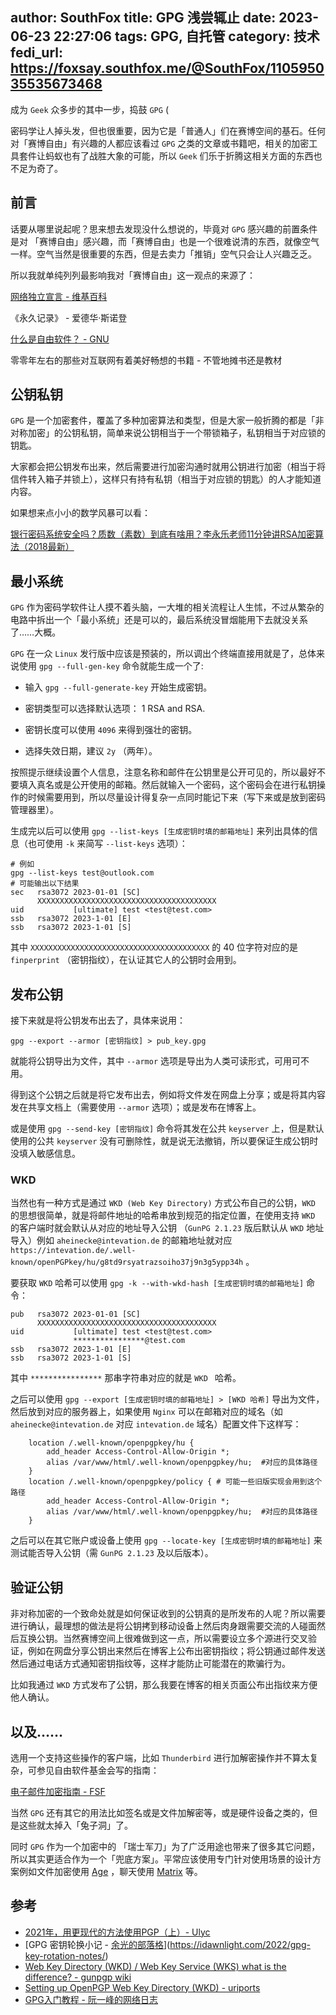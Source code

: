 author: SouthFox
title: GPG 浅尝辄止
date: 2023-06-23 22:27:06
tags: GPG, 自托管
category: 技术
fedi_url: https://foxsay.southfox.me/@SouthFox/110595035535673468
---

成为 `Geek` 众多步的其中一步，捣鼓 `GPG` (

<!--more-->

密码学让人掉头发，但也很重要，因为它是「普通人」们在赛博空间的基石。任何对「赛博自由」有兴趣的人都应该看过 `GPG` 之类的文章或书籍吧，相关的加密工具套件让蚂蚁也有了战胜大象的可能，所以 `Geek` 们乐于折腾这相关方面的东西也不足为奇了。

## 前言

话要从哪里说起呢？思来想去发现没什么想说的，毕竟对 `GPG` 感兴趣的前置条件是对 「赛博自由」感兴趣，而「赛博自由」也是一个很难说清的东西，就像空气一样。空气当然是很重要的东西，但是去卖力「推销」空气只会让人兴趣乏乏。

所以我就单纯列列最影响我对「赛博自由」这一观点的来源了：

[网络独立宣言 - 维基百科](https://zh.wikipedia.org/wiki/%E7%BD%91%E7%BB%9C%E7%8B%AC%E7%AB%8B%E5%AE%A3%E8%A8%80)

《永久记录》 - 爱德华·斯诺登

[什么是自由软件？ - GNU](https://www.gnu.org/philosophy/free-sw.zh-cn.html)

零零年左右的那些对互联网有着美好畅想的书籍 - 不管地摊书还是教材

## 公钥私钥

`GPG` 是一个加密套件，覆盖了多种加密算法和类型，但是大家一般折腾的都是「非对称加密」的公钥私钥，简单来说公钥相当于一个带锁箱子，私钥相当于对应锁的钥匙。

大家都会把公钥发布出来，然后需要进行加密沟通时就用公钥进行加密（相当于将信件转入箱子并锁上），这样只有持有私钥（相当于对应锁的钥匙）的人才能知道内容。

如果想来点小小的数学风暴可以看：

[银行密码系统安全吗？质数（素数）到底有啥用？李永乐老师11分钟讲RSA加密算法（2018最新）](https://www.bilibili.com/video/BV1Ts411H7u9/)

## 最小系统

 `GPG` 作为密码学软件让人摸不着头脑，一大堆的相关流程让人生怵，不过从繁杂的电路中拆出一个「最小系统」还是可以的，最后系统没冒烟能用下去就没关系了……大概。

`GPG` 在一众 `Linux` 发行版中应该是预装的，所以调出个终端直接用就是了，总体来说使用 `gpg --full-gen-key` 命令就能生成一个了:

- 输入 `gpg --full-generate-key` 开始生成密钥。

- 密钥类型可以选择默认选项： 1 RSA and RSA.

- 密钥长度可以使用 `4096` 来得到强壮的密钥。

- 选择失效日期，建议 `2y` （两年）。

按照提示继续设置个人信息，注意名称和邮件在公钥里是公开可见的，所以最好不要填入真名或是公开使用的邮箱。然后就输入一个密码，这个密码会在进行私钥操作的时候需要用到，所以尽量设计得复杂一点同时能记下来（写下来或是放到密码管理器里）。

生成完以后可以使用 `gpg --list-keys [生成密钥时填的邮箱地址]` 来列出具体的信息（也可使用 `-k` 来简写 `--list-keys` 选项）：

```shell
# 例如 
gpg --list-keys test@outlook.com
# 可能输出以下结果
sec   rsa3072 2023-01-01 [SC]
      XXXXXXXXXXXXXXXXXXXXXXXXXXXXXXXXXXXXXXXX
uid           [ultimate] test <test@test.com>
ssb   rsa3072 2023-1-01 [E]
ssb   rsa3072 2023-1-01 [S]
```

其中 `XXXXXXXXXXXXXXXXXXXXXXXXXXXXXXXXXXXXXXXX` 的 40 位字符对应的是 `finperprint` （密钥指纹），在认证其它人的公钥时会用到。

## 发布公钥

接下来就是将公钥发布出去了，具体来说用：

`gpg --export --armor [密钥指纹] > pub_key.gpg` 

就能将公钥导出为文件，其中 `--armor` 选项是导出为人类可读形式，可用可不用。

得到这个公钥之后就是将它发布出去，例如将文件发在网盘上分享；或是将其内容发在共享文档上（需要使用 `--armor` 选项）；或是发布在博客上。

或是使用 `gpg --send-key [密钥指纹]` 命令将其发在公共 `keyserver` 上，但是默认使用的公共 `keyserver` 没有可删除性，就是说无法撤销，所以要保证生成公钥时没填入敏感信息。

### WKD

当然也有一种方式是通过 `WKD (Web Key Directory)`  方式公布自己的公钥，`WKD` 的思想很简单，就是将邮件地址的哈希串放到规范的指定位置，在使用支持 `WKD` 的客户端时就会默认从对应的地址导入公钥 （`GunPG 2.1.23` 版后默认从 `WKD` 地址导入）例如 `aheinecke@intevation.de` 的邮箱地址就对应 `https://intevation.de/.well-known/openPGPkey/hu/g8td9rsyatrazsoiho37j9n3g5ypp34h` 。

要获取 `WKD` 哈希可以使用 `gpg -k --with-wkd-hash [生成密钥时填的邮箱地址]` 命令：

```shell
pub   rsa3072 2023-01-01 [SC]
      XXXXXXXXXXXXXXXXXXXXXXXXXXXXXXXXXXXXXXXX
uid           [ultimate] test <test@test.com>
              ****************@test.com
ssb   rsa3072 2023-1-01 [E]
ssb   rsa3072 2023-1-01 [S]

```

其中 `****************` 那串字符串对应的就是 `WKD ` 哈希。

之后可以使用 `gpg --export [生成密钥时填的邮箱地址] > [WKD 哈希]` 导出为文件，然后放到对应的服务器上，如果使用 `Nginx` 可以在邮箱对应的域名（如 `aheinecke@intevation.de` 对应 `intevation.de` 域名）配置文件下这样写：

```ng
    location /.well-known/openpgpkey/hu {
        add_header Access-Control-Allow-Origin *;
        alias /var/www/html/.well-known/openpgpkey/hu;  #对应的具体路径
    }    
    location /.well-known/openpgpkey/policy { # 可能一些旧版实现会用到这个路径
        add_header Access-Control-Allow-Origin *;
        alias /var/www/html/.well-known/openpgpkey/hu;  #对应的具体路径
    }

```

之后可以在其它账户或设备上使用 `gpg --locate-key [生成密钥时填的邮箱地址]` 来测试能否导入公钥（需 `GunPG 2.1.23` 及以后版本）。

## 验证公钥

非对称加密的一个致命处就是如何保证收到的公钥真的是所发布的人呢？所以需要进行确认，最理想的做法是将公钥拷到移动设备上然后肉身跟需要交流的人碰面然后互换公钥。当然赛博空间上很难做到这一点，所以需要设立多个源进行交叉验证，例如在网盘分享公钥出来然后在博客上公布出密钥指纹；将公钥通过邮件发送然后通过电话方式通知密钥指纹等，这样才能防止可能潜在的欺骗行为。

比如我通过 `WKD` 方式发布了公钥，那么我要在博客的相关页面公布出指纹来方便他人确认。

## 以及……

选用一个支持这些操作的客户端，比如 `Thunderbird` 进行加解密操作并不算太复杂，可参见自由软件基金会写的指南：

[电子邮件加密指南 - FSF](https://emailselfdefense.fsf.org/zh-hans/)

当然 `GPG` 还有其它的用法比如签名或是文件加解密等，或是硬件设备之类的，但是这些就太掉入「兔子洞」了。

同时 `GPG` 作为一个加密中的 「瑞士军刀」为了广泛用途也带来了很多其它问题，所以其实更适合作为一个「兜底方案」。平常应该使用专门针对使用场景的设计方案例如文件加密使用 [Age](https://github.com/FiloSottile/age) ，聊天使用 [Matrix](https://matrix.org/) 等。

## 参考

- [2021年，用更现代的方法使用PGP（上）- Ulyc](https://ulyc.github.io/2021/01/13/2021%E5%B9%B4-%E7%94%A8%E6%9B%B4%E7%8E%B0%E4%BB%A3%E7%9A%84%E6%96%B9%E6%B3%95%E4%BD%BF%E7%94%A8PGP-%E4%B8%8A/)
- [GPG 密钥轮换小记 - [余光的部落格](https://idawnlight.com/)](https://idawnlight.com/2022/gpg-key-rotation-notes/)
- [Web Key Directory (WKD) / Web Key Service (WKS) what is the difference? - gunpgp wiki](https://wiki.gnupg.org/WKD)
- [Setting up OpenPGP Web Key Directory (WKD) - uriports](https://www.uriports.com/blog/setting-up-openpgp-web-key-directory/)
- [GPG入门教程 - 阮一峰的网络日志](https://www.ruanyifeng.com/blog/2013/07/gpg.html)



